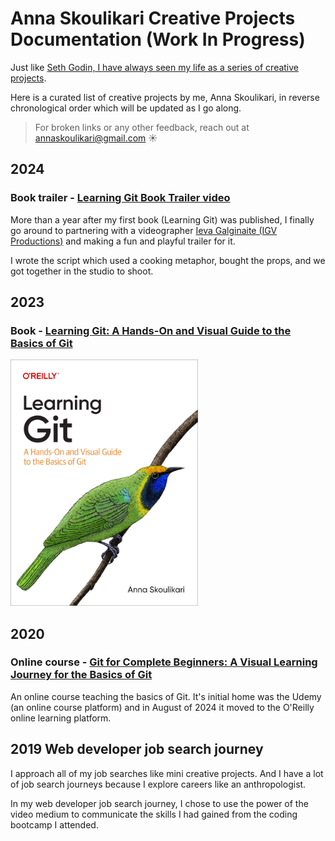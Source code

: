 # Anna Skoulikari Creative Projects Documentation (Work In Progress)

Just like [Seth Godin, I have always seen my life as a series of creative projects](https://seths.blog/2014/07/thirty-years-of-projects/).


Here is a curated list of creative projects by me, Anna Skoulikari, in reverse chronological order which will be updated as I go along. 


> For broken links or any other feedback, reach out at annaskoulikari@gmail.com ☀️


## 2024 

### Book trailer - [Learning Git Book Trailer video](https://www.youtube.com/watch?v=GAbERXgwzwU)

More than a year after my first book (Learning Git) was published, I finally go around to partnering with a videographer [Ieva Galginaite (IGV Productions)](https://www.igvproductions.com/) and making a fun and playful trailer for it. 

I wrote the script which used a cooking metaphor, bought the props, and we got together in the studio to shoot.

## 2023 

### Book - [Learning Git: A Hands-On and Visual Guide to the Basics of Git](https://www.amazon.com/Learning-Git-Hands-Visual-Basics/dp/1098133919) 

<img src="./images/2023_03_10_learning_git_cover.jpg" alt="Cover of Learning Git: A Hands-On and Visual Guide to the Basics of Git" width="300"/>

## 2020 

### Online course - [Git for Complete Beginners: A Visual Learning Journey for the Basics of Git](https://learning.oreilly.com/course/git-for-complete/0642572059965/)

An online course teaching the basics of Git. It's initial home was the Udemy (an online course platform) and in August of 2024 it moved to the O'Reilly online learning platform. 

## 2019 Web developer job search journey 

I approach all of my job searches like mini creative projects. And I have a lot of job search journeys because I explore careers like an anthropologist. 

In my web developer job search journey, I chose to use the power of the video medium to communicate the skills I had gained from the coding bootcamp I attended. 